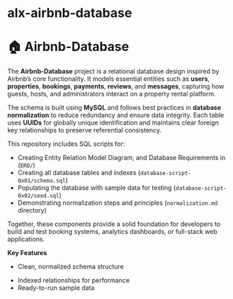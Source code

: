 # alx-airbnb-database

# 🏠 Airbnb-Database

The **Airbnb-Database** project is a relational database design inspired by Airbnb’s core functionality. It models essential entities such as **users**, **properties**, **bookings**, **payments**, **reviews**, and **messages**, capturing how guests, hosts, and administrators interact on a property rental platform.  

The schema is built using **MySQL** and follows best practices in **database normalization** to reduce redundancy and ensure data integrity. Each table uses **UUIDs** for globally unique identification and maintains clear foreign key relationships to preserve referential consistency.  

This repository includes SQL scripts for:
- Creating Entity Relation Model Diagram, and Database Requirements in (`ERD/`)
- Creating all database tables and indexes (`database-script-0x01/schema.sql`)
- Populating the database with sample data for testing (`database-script-0x02/seed.sql`)
- Demonstrating normalization steps and principles (`normalization.md` directory)

Together, these components provide a solid foundation for developers to build and test booking systems, analytics dashboards, or full-stack web applications.  

**Key Features**
- Clean, normalized schema structure  
<!-- Automated UUID generation via `pgcrypto`  -->
- Indexed relationships for performance  
- Ready-to-run sample data  

<!--
**Getting Started**
```bash
psql -U <username> -d <database_name> -f schema.sql
psql -U <username> -d <database_name> -f seed.sql
->